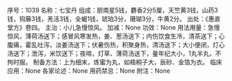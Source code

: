 序号：1039
名称：七宝丹
组成：胆南星5钱，麝香2分5厘，天竺黄3钱，山药3钱，钩藤3钱，羌活3钱，全蝎1钱，琥珀3分，珊瑚3分，牛黄2分。
出处：《惠直堂方》卷四。
主治：小儿急慢惊风。
加减：None
功效：None
用法用量：急慢惊风，薄荷汤送下；感冒风寒发热，姜、葱汤送下；内伤饮食生冷，清茶送下；心腹痛，霍乱吐泻，淡姜汤送下；伏暑伤热，积聚身热，清汤送下；大小便闭，灯心汤送下；泄泻，米饮送下；夜啼，灯草、薄荷汤送下，量年纪大小，1丸半丸，不拘时服。
制备方法：上为细末，炼蜜为丸，如梧桐子大，辰砂、金箔为衣。
临床应用：None
各家论述：None
用药禁忌：None
附注：None

